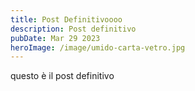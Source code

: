 ```yaml
---
title: Post Definitivoooo
description: Post definitivo
pubDate: Mar 29 2023
heroImage: /image/umido-carta-vetro.jpg
---
```

q﻿uesto è il post definitivo